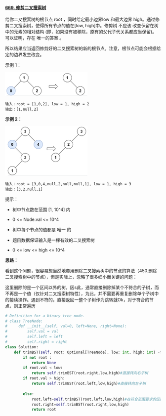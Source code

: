 #### [669. 修剪二叉搜索树](https://leetcode.cn/problems/trim-a-binary-search-tree/)

给你二叉搜索树的根节点 root ，同时给定最小边界low 和最大边界 high。通过修剪二叉搜索树，使得所有节点的值在[low, high]中。修剪树 不应该 改变保留在树中的元素的相对结构 (即，如果没有被移除，原有的父代子代关系都应当保留)。 可以证明，存在 唯一的答案 。

所以结果应当返回修剪好的二叉搜索树的新的根节点。注意，根节点可能会根据给定的边界发生改变。

示例 1：

<img src="../../assets/image-20220816114126823.png" alt="image-20220816114126823" style="zoom:50%;" />

```
输入：root = [1,0,2], low = 1, high = 2
输出：[1,null,2]
```

**示例 2：**

<img src="../../assets/image-20220816114208602.png" alt="image-20220816114208602" style="zoom:50%;" />

```
输入：root = [3,0,4,null,2,null,null,1], low = 1, high = 3
输出：[3,2,null,1]
```

提示：

- 树中节点数在范围 [1, 10^4] 内

- 0 <= Node.val <= 10^4
- 树中每个节点的值都是 唯一 的
- 题目数据保证输入是一棵有效的二叉搜索树
- 0 <= low <= high <= 10^4



**思路：**

看到这个问题，很容易想当然地套用删除二叉搜索树中的节点的算法（450.删除二叉搜索树中的节点），但是实际上，忽略了很多细小而关键的问题：

这里删除的是一个区间以外的树，因s此，通常直接删除掉某个不符合的子树，而不再是一个值（仅针对二叉搜索树特性），为此，并不需要再重复删除单个子树中的接续操作。遇到不符的，直接返回一整个子树作为跳转就Ok，对于符合的节点，则正常遍历

```python
# Definition for a binary tree node.
# class TreeNode:
#     def __init__(self, val=0, left=None, right=None):
#         self.val = val
#         self.left = left
#         self.right = right
class Solution:
    def trimBST(self, root: Optional[TreeNode], low: int, high: int) -> Optional[TreeNode]:
        if not root :
            return None
        if root.val < low:
            return self.trimBST(root.right,low,high)#直接转向右子树
        if root.val > high:
            return self.trimBST(root.left,low,high)#直接转向左子树

        else:
            root.left=self.trimBST(root.left,low,high)#在符合范围要求的区间内正常遍历
            root.right=self.trimBST(root.right,low,high)
            return root

                        
```

